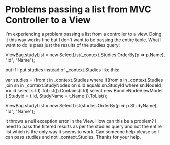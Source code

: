 
# Problems passing a list from MVC Controller to a View

I'm experiencing a problem passing a list from a controller to a view.  Doing it this way works fine but I don't want to be passing the entire table.  What I want to do is pass just the results of the studies query:


ViewBag.studyList = new SelectList(_context.Studies.OrderBy(p => p.Name), "Id", "Name");



but if I put studies instead of _context.Studies like this:


var studies = (from t in _context.Studies
              where !((from s in _context.Studies
               join sn in _context.StudyNodes on s.Id equals sn.StudyId
               where sn.NodeId == id
               select s.Id).ToList()).Contains(t.Id)
               select new BundleNodeViewModel
               {
               StudyId = t.Id,
               StudyName = t.Name
               }).ToList();

ViewBag.studyList = new SelectList(studies.OrderBy(p => p.StudyName), "Id", "Name");



it throws a null exception error in the View.  How can this be a problem?  I need to pass the filtered results as per the studies query and not the entire list which is the only way it seems to work.  Can someone help please so I can pass studies and not _context.Studies. Thanks for your help.

        